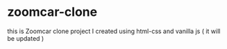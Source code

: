 # zoomcar-clone
this is Zoomcar clone project I created using html-css and vanilla js ( it will be updated )
